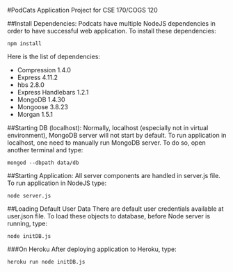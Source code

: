 #PodCats Application
Project for CSE 170/COGS 120

##Install Dependencies:
Podcats have multiple NodeJS dependencies in order to have successful web application. To install these dependencies:
```
npm install
```
Here is the list of dependencies:
* Compression 1.4.0
* Express 4.11.2
* hbs 2.8.0
* Express Handlebars 1.2.1 
* MongoDB 1.4.30
* Mongoose 3.8.23
* Morgan 1.5.1

##Starting DB (localhost):
Normally, localhost (especially not in virtual environment), MongoDB server will not start by default. To run application in localhost, one need to manually run MongoDB server. To do so, open another terminal and type:
```
mongod --dbpath data/db
```

##Starting Application:
All server components are handled in server.js file. To run application in NodeJS type:
```
node server.js
```

##Loading Default User Data
There are default user credentials available at user.json file. To load these objects to database, before Node server is running, type:
```
node initDB.js
```
###On Heroku
After deploying application to Heroku, type:
```
heroku run node initDB.js
```
